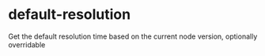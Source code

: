 # default-resolution
Get the default resolution time based on the current node version, optionally overridable
